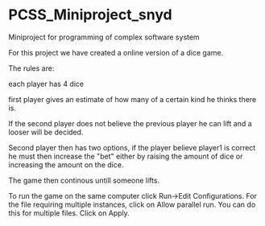 # PCSS_Miniproject_snyd
Miniproject for programming of complex software system

For this project we have created a online version of a dice game.

The rules are:

each player has 4 dice

first player gives an estimate of how many of a certain kind he thinks there is.

If the second player does not believe the previous player he can lift and a looser will be decided.

Second player then has two options, if the player believe player1 is correct he must then increase the "bet" either by raising the amount of dice or increasing the amount on the dice.

The game then continous untill someone lifts.

To run the game on the same computer click Run->Edit Configurations. For the file requiring multiple instances, click on Allow parallel run. You can do this for multiple files. Click on Apply.
